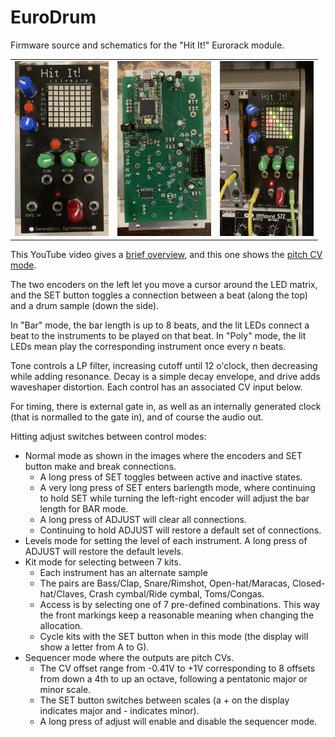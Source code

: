 # EuroDrum
Firmware source and schematics for the "Hit It!" Eurorack module.

<table>
  <tr>
    <td><img src="Pics/IMG_0159.jpeg" alt="The module" width="150px" height="280px"></td>
    <td><img src="Pics/IMG_0160.jpeg" alt="The module" width="150px" height="280px"></td>
    <td><img src="Pics/IMG_0163.jpeg" alt="The module" width="150px" height="280px"></td>
  </tr>  
</table>

This YouTube video gives a [brief overview](https://youtu.be/IKqNawbhtcc), and this one shows the [pitch CV mode](https://youtu.be/h47teE46W28).

The two encoders on the left let you move a cursor around the LED matrix, and the SET button toggles a connection between a beat (along the top) and a drum sample (down the side).

In "Bar" mode, the bar length is up to 8 beats, and the lit LEDs connect a beat to the instruments to be played on that beat.
In "Poly" mode, the lit LEDs mean play the corresponding instrument once every *n* beats.

Tone controls a LP filter, increasing cutoff until 12 o'clock, then decreasing while adding resonance. Decay is a simple decay envelope, and drive adds waveshaper distortion. Each control has an associated CV input below.

For timing, there is external gate in, as well as an internally generated clock (that is normalled to the gate in), and of course the audio out.

Hitting adjust switches between control modes:

- Normal mode as shown in the images where the encoders and SET button make and break connections.
  - A long press of SET toggles between active and inactive states.
  - A very long press of SET enters barlength mode, where continuing to hold SET while turning the left-right encoder will adjust the bar length for BAR mode.
  - A long press of ADJUST will clear all connections.
  - Continuing to hold ADJUST will restore a default set of connections.
- Levels mode for setting the level of each instrument. A long press of ADJUST will restore the default levels.
- Kit mode for selecting between 7 kits.
  - Each instrument has an alternate sample
  - The pairs are Bass/Clap, Snare/Rimshot, Open-hat/Maracas, Closed-hat/Claves, Crash cymbal/Ride cymbal, Toms/Congas.
  - Access is by selecting one of 7 pre-defined combinations. This way the front markings keep a reasonable meaning when changing the allocation.
  - Cycle kits with the SET button when in this mode (the display will show a letter from A to G).
- Sequencer mode where the outputs are pitch CVs.
  - The CV offset range from -0.41V to +1V corresponding to 8 offsets from down a 4th to up an octave, following a pentatonic major or minor scale. 
  - The SET button switches between scales (a + on the display indicates major and - indicates minor).
  - A long press of adjust will enable and disable the sequencer mode.
